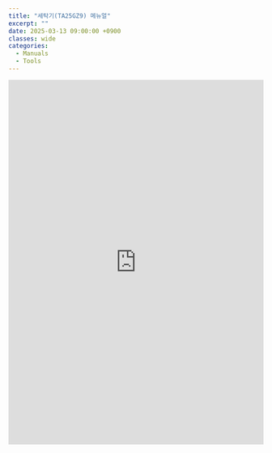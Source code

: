 ```yaml
---
title: "세탁기(TA25GZ9) 메뉴얼"
excerpt: ""
date: 2025-03-13 09:00:00 +0900
classes: wide
categories:
  - Manuals
  - Tools
---
```


<iframe src="https://docs.google.com/viewer?url={{site.baseurl}}/assets/resources/TA25GZ9_MANUAL.pdf&embedded=true" style="width:100%; height:720px;" frameborder="0"></iframe>